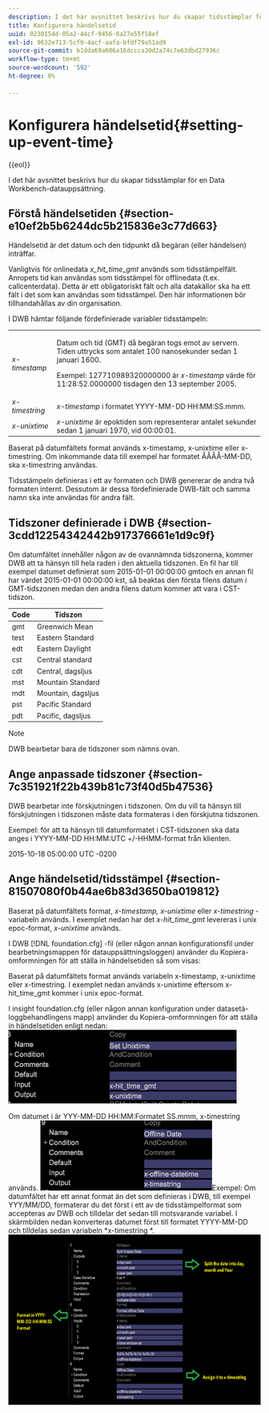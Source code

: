 ```yaml
---
description: I det här avsnittet beskrivs hur du skapar tidsstämplar för en Data Workbench-datauppsättning.
title: Konfigurera händelsetid
uuid: 0230154d-05a2-44cf-9456-0a27e55f58ef
exl-id: 9632e713-5cf9-4acf-aafa-bfdf79a51ad9
source-git-commit: b1dda69a606a16dccca30d2a74c7e63dbd27936c
workflow-type: tm+mt
source-wordcount: '592'
ht-degree: 0%

---
```


# Konfigurera händelsetid{#setting-up-event-time}

{{eol}}

I det här avsnittet beskrivs hur du skapar tidsstämplar för en Data Workbench-datauppsättning.

## Förstå händelsetiden {#section-e10ef2b5b6244dc5b215836e3c77d663}

Händelsetid är det datum och den tidpunkt då begäran (eller händelsen) inträffar.

Vanligtvis för onlinedata *x_hit_time_gmt* används som tidsstämpelfält. Anropets tid kan användas som tidsstämpel för offlinedata (t.ex. callcenterdata). Detta är ett obligatoriskt fält och alla datakällor ska ha ett fält i det som kan användas som tidsstämpel. Den här informationen bör tillhandahållas av din organisation.

I DWB hämtar följande fördefinierade variabler tidsstämpeln:

<table id="table_C24BD56CEB4E42F68D645EBB65585D16"> 
 <tbody> 
  <tr> 
   <td colname="col1"><i>x-timestamp</i> </td> 
   <td colname="col2"> <p> Datum och tid (GMT) då begäran togs emot av servern. Tiden uttrycks som antalet 100 nanosekunder sedan 1 januari 1600. </p> <p>Exempel: 127710989320000000 är <i>x-timestamp</i> värde för 11:28:52.0000000 tisdagen den 13 september 2005. </p> </td> 
  </tr> 
  <tr> 
   <td colname="col1"><i>x-timestring</i> </td> 
   <td colname="col2"> <i>x-timestamp</i> i formatet YYYY-MM-DD HH:MM:SS.mmm. </td> 
  </tr> 
  <tr> 
   <td colname="col1"><i>x-unixtime</i> </td> 
   <td colname="col2"> <i>x-unixtime</i> är epoktiden som representerar antalet sekunder sedan 1 januari 1970, vid 00:00:01. </td> 
  </tr> 
 </tbody> 
</table>

Baserat på datumfältets format används x-timestamp, x-unixtime eller x-timestring. Om inkommande data till exempel har formatet ÅÅÅÅ-MM-DD, ska x-timestring användas.

Tidsstämpeln definieras i ett av formaten och DWB genererar de andra två formaten internt. Dessutom är dessa fördefinierade DWB-fält och samma namn ska inte användas för andra fält.

## Tidszoner definierade i DWB {#section-3cdd12254342442b917376661e1d9c9f}

Om datumfältet innehåller någon av de ovannämnda tidszonerna, kommer DWB att ta hänsyn till hela raden i den aktuella tidszonen. En fil har till exempel datumet definierat som 2015-01-01 00:00:00 gmtoch en annan fil har värdet 2015-01-01 00:00:00 kst, så beaktas den första filens datum i GMT-tidszonen medan den andra filens datum kommer att vara i CST-tidszon.

| Code | Tidszon |
|---|---|
| gmt | Greenwich Mean |
| test | Eastern Standard |
| edt | Eastern Daylight |
| cst | Central standard |
| cdt | Central, dagsljus |
| mst | Mountain Standard |
| mdt | Mountain, dagsljus |
| pst | Pacific Standard |
| pdt | Pacific, dagsljus |

>[!NOTE]
>
>DWB bearbetar bara de tidszoner som nämns ovan.

## Ange anpassade tidszoner {#section-7c351921f22b439b81c73f40d5b47536}

DWB bearbetar inte förskjutningen i tidszonen. Om du vill ta hänsyn till förskjutningen i tidszonen måste data formateras i den förskjutna tidszonen.

Exempel: för att ta hänsyn till datumformatet i CST-tidszonen ska data anges i YYYY-MM-DD HH:MM:UTC +/-HHMM-format från klienten.

2015-10-18 05:00:00 UTC -0200

## Ange händelsetid/tidsstämpel {#section-81507080f0b44ae6b83d3650ba019812}

Baserat på datumfältets format, *x-timestamp, x-unixtime* eller *x-timestring* -variabeln används. I exemplet nedan har det *x-hit_time_gmt* levereras i unix epoc-format, *x-unixtime* används.

I DWB [!DNL foundation.cfg] -fil (eller någon annan konfigurationsfil under bearbetningsmappen för datauppsättningsloggen) använder du Kopiera-omformningen för att ställa in händelsetiden så som visas:

Baserat på datumfältets format används variabeln x-timestamp, x-unixtime eller x-timestring. I exemplet nedan används x-unixtime eftersom x-hit_time_gmt kommer i unix epoc-format.

I insight foundation.cfg (eller någon annan konfiguration under datasetà-loggbehandlingens mapp) använder du Kopiera-omformningen för att ställa in händelsetiden enligt nedan: ![](assets/dwb_impl_timestamp1.png)

Om datumet i är YYY-MM-DD HH:MM:Formatet SS.mmm, x-timestring används. ![](assets/dwb_impl_timestamp2.png)Exempel: Om datumfältet har ett annat format än det som definieras i DWB, till exempel YYY/MM/DD, formaterar du det först i ett av de tidsstämpelformat som accepteras av DWB och tilldelar det sedan till motsvarande variabel. I skärmbilden nedan konverteras datumet först till formatet YYYY-MM-DD och tilldelas sedan variabeln *x-timestring *. ![](assets/dwb_impl_timestamp3.png)
